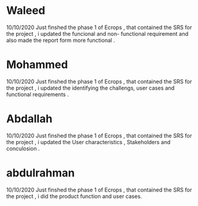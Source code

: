 # Waleed
10/10/2020 Just finshed the phase 1 of Ecrops , that contained the SRS for the project , i updated the funcional and non- functional requirement and also made the report form more functional .

# Mohammed
10/10/2020 Just finshed the phase 1 of Ecrops , that contained the SRS for the project , i updated the identifying the challengs, user cases and functional requirements . 

# Abdallah
10/10/2020 Just finshed the phase 1 of Ecrops , that contained the SRS for the project , i updated the User characteristics , Stakeholders and conculosion .

# abdulrahman
10/10/2020 Just finshed the phase 1 of Ecrops , that contained the SRS for the project , i did the product function and user cases.

